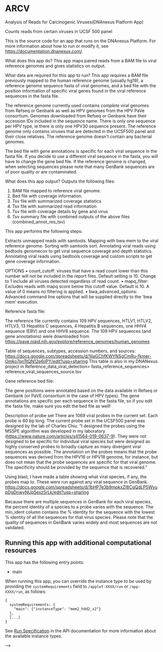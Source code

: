 # ARCV
Analysis of Reads for Carcinogenic Viruses(DNAnexus Platform App)

Counts reads from certain viruses in UCSF 500 panel

This is the source code for an app that runs on the DNAnexus Platform.
For more information about how to run or modify it, see
https://documentation.dnanexus.com/.

What does this app do?
This app maps paired reads from a BAM file to viral reference genomes and gives statistics on output.

What data are required for this app to run?
This app requires a BAM file previously mapped to the human reference genome (usually hg19),
a reference genome sequence fasta of viral genomes, and a bed file with the position information of specific viral genes found in the viral reference sequences in the fasta file.                                                                                                                                                    

The reference genome currently used contains *complete* viral genomes from Refseq or Genbank as well as HPV genomes from the HPV PaVe consortium.
Genomes downloaded from Refseq or Genbank have their accession IDs included in the sequence name.
There is only one sequence per HPV type, ie there is only one HPV30 sequence present.
The reference genome only contains viruses that are detected in the UCSF500 panel and their close relatives.
The reference genome doesn't contain any bacterial genomes.

The bed file with gene annotations is specific for each viral sequence in the fasta file. If you decide to use a different viral sequence in the fasta, you will have to change the gene bed file.
If the reference genome is changed, when selecting sequences please note that many GenBank sequences are of poor quality or are contaminated.


What does this app output?
Outputs the following files:
1. BAM file mapped to reference viral genome.
2. Bed file with coverage information.
3. Tsv file with summarized coverage statistics
4. Tsv file with summarized read information
5. Tsv file with coverage details by gene and virus
6. Tsv summary file with combined outputs of the above files (combined_annot_res_tsv)

This app performs the following steps:

Extracts unmapped reads with samtools.
Mapping with bwa mem to the viral reference genome.
Sorting with samtools sort.
Annotating viral reads using bedtools genomecov to get viral sequence coverage and depth statistics.
Annotating viral reads using bedtools coverage and custom scripts to get gene coverage information.




OPTIONS
•	count_cutoff: viruses that have a read count lower than this number will not be included in the report files. Default setting is 10. Change to 1 include all viruses detected regardless of read count.
•	mapq_filter: Excludes reads with mapq score below this cutoff value. Default is 10. A value of 0 means no filtering is applied.
•	bwa_advanced_options: Advanced command line options that will be supplied directly to the 'bwa mem' execution.


Reference fasta file:

The reference file currently contains 109 HPV sequences, HTLV1, HTLV2, HTLV3, 13 Hepatitis C sequences, 4 Hepatitis B sequences, one HHV4 sequence (EBV) and one HHV8 sequence.
The 109 HPV sequences (and gene annotations) were downloaded from https://pave.niaid.nih.gov/explore/reference_genomes/human_genomes

Table of sequences, subtypes, accession numbers, and sources:
https://docs.google.com/spreadsheets/d/1ilaGChfKWYNSgCmRu-fkmer-Omko7pnTtQN12p6iiPY/edit?usp=sharing
This table is also in my DNANexus project in Reference_data_viral_detection> fasta_reference_sequences> reference_viral_sequences_source.tsv





Gene reference bed file:

The gene positions were annotated based on the data available in Refseq or Genbank (or PaVE consortium in the case of HPV types). The gene annotations are specific per each sequence in the fasta file, so if you edit the fasta file, make sure you edit the bed file as well!


Description of probe set
There are 1069 viral probes in the current set. Each probe is 60 bp long.
The current probe set in the UCSF500 panel was designed by the lab of Charles Chiu. “I designed the probes using the MSSPE algorithm was developed in my laboratory (https://www.nature.com/articles/s41564-019-0637-9). They were not designed to be specific for individual viral species but were designed as highly conserved probes to broadly capture as many divergent viral sequences as possible. The annotation on the probes means that the probe sequences was derived from the HPV16 or HPV18 genome, for instance, but does not mean that the probe sequences are specific for that viral genome. The specificity should be provided by the sequence that is recovered.”

Using blast, I have made a table showing what viral species, if any, the probes map to. These
were run against any viral sequence in GenBank.
https://docs.google.com/spreadsheets/d/1bHP7e3b9mpkxZI8CqQdLP5WyupDgDnwyNUp5exz5rLk/edit?usp=sharing

Because there are multiple sequences in GenBank for each viral species, the percent identity of a species to a probe varies with the sequence. The min_ident column contains the % identity for the sequence with the lowest % identity of all the sequences for that virus species. Please note that the quality of sequences in GenBank varies widely and most sequences are not validated.


## Running this app with additional computational resources

This app has the following entry points:

* main

When running this app, you can override the instance type to be used by
providing the ``systemRequirements`` field to ```/applet-XXXX/run``` or
```/app-XXXX/run```, as follows:

    {
      systemRequirements: {
        "main": {"instanceType": "mem2_hdd2_x2"}
      },
      [...]
    }

See <a
href="https://documentation.dnanexus.com/developer/api/running-analyses/io-and-run-specifications#run-specification">Run
Specification</a> in the API documentation for more information about the
available instance types.

-->
